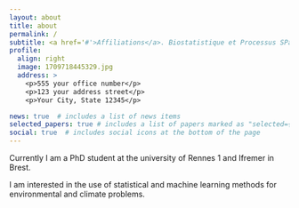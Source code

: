 ```yaml
---
layout: about
title: about
permalink: /
subtitle: <a href='#'>Affiliations</a>. Biostatistique et Processus SPatiaux (BioSP), INRAE, Avignon, France
profile:
  align: right
  image: 1709718445329.jpg
  address: >
    <p>555 your office number</p>
    <p>123 your address street</p>
    <p>Your City, State 12345</p>

news: true  # includes a list of news items
selected_papers: true # includes a list of papers marked as "selected={true}"
social: true  # includes social icons at the bottom of the page
---
```

Currently I am a PhD student at the university of Rennes 1 and Ifremer in Brest. 

I am interested in the use of statistical and machine learning methods for environmental and climate problems.
